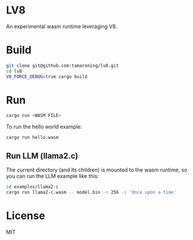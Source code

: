 # LV8

An experimental wasm runtime leveraging V8.

# Build

```bash
git clone git@github.com:tamaroning/lv8.git
cd lv8
V8_FORCE_DEBUG=true cargo build
```

# Run

```bash
cargo run <WASM FILE>
```

To run the hello world example:

```bash
cargo run hello.wasm
```

## Run LLM (llama2.c)

The current directory (and its children) is mounted to the wasm runtime, so you can run the LLM example like this:

```bash
cd examples/llama2-c
cargo run llama2-c.wasm -- model.bin -n 256 -i 'Once upon a time'
```

# License

MIT
